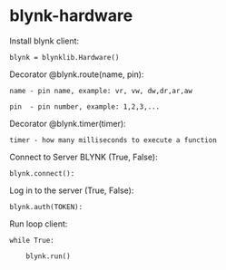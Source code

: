 # blynk-hardware


Install blynk client:

    blynk = blynklib.Hardware()

Decorator @blynk.route(name, pin):

    name - pin name, example: vr, vw, dw,dr,ar,aw

    pin  - pin number, example: 1,2,3,...


Decorator @blynk.timer(timer):

    timer - how many milliseconds to execute a function


Connect to Server BLYNK (True, False):

    blynk.connect():


Log in to the server (True, False):

    blynk.auth(TOKEN):


Run loop client:

    while True:

        blynk.run()
